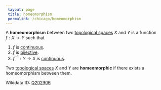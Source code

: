 ```yaml
---
 layout: page
 title: homeomorphism
 permalink: /chicago/homeomorphism
---
```


A **homeomorphism** between two [topological spaces](https://mathgloss.github.io/MathGloss/chicago/topological_space) $X$ and $Y$ is a function $f: X\to Y$ such that 
1. $f$ is [continuous](https://mathgloss.github.io/MathGloss/chicago/continuous).
2. $f$ is [bijective](https://mathgloss.github.io/MathGloss/chicago/bijective).
3. $f^{-1}:Y\to X$ is [continuous](https://mathgloss.github.io/MathGloss/chicago/continuous).

Two [topological spaces](https://mathgloss.github.io/MathGloss/chicago/topological_space) $X$ and $Y$ are **homeomorphic** if there exists a homeomorphism between them.

Wikidata ID: [Q202906](https://www.wikidata.org/wiki/Q202906)